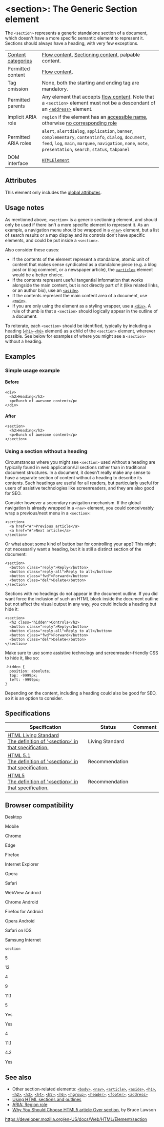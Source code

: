 &lt;section&gt;: The Generic Section element
============================================

The `<section>` represents a generic standalone section of a document, which doesn't have a more specific semantic element to represent it. Sections should always have a heading, with very few exceptions.

<table><tbody><tr class="odd"><td><a href="https://developer.mozilla.org/en-US/docs/Web/Guide/HTML/Content_categories">Content categories</a></td><td><a href="https://developer.mozilla.org/en-US/docs/Web/Guide/HTML/Content_categories#flow_content">Flow content</a>, <a href="https://developer.mozilla.org/en-US/docs/Web/Guide/HTML/Content_categories#sectioning_content">Sectioning content</a>, palpable content.</td></tr><tr class="even"><td>Permitted content</td><td><a href="https://developer.mozilla.org/en-US/docs/Web/Guide/HTML/Content_categories#flow_content">Flow content</a>.</td></tr><tr class="odd"><td>Tag omission</td><td>None, both the starting and ending tag are mandatory.</td></tr><tr class="even"><td>Permitted parents</td><td>Any element that accepts <a href="https://developer.mozilla.org/en-US/docs/Web/Guide/HTML/Content_categories#flow_content">flow content</a>. Note that a <code>&lt;section&gt;</code> element must not be a descendant of an <a href="address"><code>&lt;address&gt;</code></a> element.</td></tr><tr class="odd"><td>Implicit ARIA role</td><td><code>region</code> if the element has an <a href="https://developer.paciellogroup.com/blog/2017/04/what-is-an-accessible-name/">accessible name</a>, otherwise <a href="https://www.w3.org/TR/html-aria/#dfn-no-corresponding-role">no corresponding role</a></td></tr><tr class="even"><td>Permitted ARIA roles</td><td><code>alert</code>, <code>alertdialog</code>, <code>application</code>, <code>banner</code>, <code>complementary</code>, <code>contentinfo</code>, <code>dialog</code>, <code>document</code>, <code>feed</code>, <code>log</code>, <code>main</code>, <code>marquee</code>, <code>navigation</code>, <code>none</code>, <code>note</code>, <code>presentation</code>, <code>search</code>, <code>status</code>, <code>tabpanel</code></td></tr><tr class="odd"><td>DOM interface</td><td><a href="https://developer.mozilla.org/en-US/docs/Web/API/HTMLElement"><code>HTMLElement</code></a></td></tr></tbody></table>

Attributes
----------

This element only includes the [global attributes](../global_attributes).

Usage notes
-----------

As mentioned above, `<section>` is a generic sectioning element, and should only be used if there isn't a more specific element to represent it. As an example, a navigation menu should be wrapped in a [`<nav>`](nav) element, but a list of search results or a map display and its controls don't have specific elements, and could be put inside a `<section>`.

Also consider these cases:

-   If the contents of the element represent a standalone, atomic unit of content that makes sense syndicated as a standalone piece (e.g. a blog post or blog comment, or a newspaper article), the [`<article>`](article) element would be a better choice.
-   If the contents represent useful tangential information that works alongside the main content, but is not directly part of it (like related links, or an author bio), use an [`<aside>`](aside).
-   If the contents represent the main content area of a document, use [`<main>`](main).
-   If you are only using the element as a styling wrapper, use a [`<div>`](div). A rule of thumb is that a `<section>` should logically appear in the outline of a document.

To reiterate, each `<section>` should be identified, typically by including a heading ([`<h1>`](heading_elements)-[`<h6>`](heading_elements) element) as a child of the `<section>` element, wherever possible. See below for examples of where you might see a `<section>` without a heading.

Examples
--------

### Simple usage example

#### Before

    <div>
      <h2>Heading</h2>
      <p>Bunch of awesome content</p>
    </div>

#### After

    <section>
      <h2>Heading</h2>
      <p>Bunch of awesome content</p>
    </section>

### Using a section without a heading

Circumstances where you might see `<section>` used without a heading are typically found in web application/UI sections rather than in traditional document structures. In a document, it doesn't really make any sense to have a separate section of content without a heading to describe its contents. Such headings are useful for all readers, but particularly useful for users of assistive technologies like screenreaders, and they are also good for SEO.

Consider however a secondary navigation mechanism. If the global navigation is already wrapped in a `<nav>` element, you could conceiveably wrap a previous/next menu in a `<section>`:

    <section>
      <a href="#">Previous article</a>
      <a href="#">Next article</a>
    </section>

Or what about some kind of button bar for controlling your app? This might not necessarily want a heading, but it is still a distinct section of the document:

    <section>
      <button class="reply">Reply</button>
      <button class="reply-all">Reply to all</button>
      <button class="fwd">Forward</button>
      <button class="del">Delete</button>
    </section>

Sections with no headings do not appear in the document outline. If you did want force the inclusion of such an HTML block inside the document outline but not affect the visual output in any way, you could include a heading but hide it:

    <section>
      <h2 class="hidden">Controls</h2>
      <button class="reply">Reply</button>
      <button class="reply-all">Reply to all</button>
      <button class="fwd">Forward</button>
      <button class="del">Delete</button>
    </section>

Make sure to use some assistive technology and screenreader-friendly CSS to hide it, like so:

    .hidden {
      position: absolute;
      top: -9999px;
      left: -9999px;
    }

Depending on the content, including a heading could also be good for SEO, so it is an option to consider.

Specifications
--------------

<table><thead><tr class="header"><th>Specification</th><th>Status</th><th>Comment</th></tr></thead><tbody><tr class="odd"><td><a href="https://html.spec.whatwg.org/multipage/sections.html#the-section-element">HTML Living Standard<br />
<span class="small">The definition of '&lt;section&gt;' in that specification.</span></a></td><td><span class="spec-living">Living Standard</span></td><td></td></tr><tr class="even"><td><a href="https://www.w3.org/TR/html51/sections.html#the-section-element">HTML 5.1<br />
<span class="small">The definition of '&lt;section&gt;' in that specification.</span></a></td><td><span class="spec-rec">Recommendation</span></td><td></td></tr><tr class="odd"><td><a href="https://www.w3.org/TR/html52/sections.html#the-section-element">HTML5<br />
<span class="small">The definition of '&lt;section&gt;' in that specification.</span></a></td><td><span class="spec-rec">Recommendation</span></td><td></td></tr></tbody></table>

Browser compatibility
---------------------

Desktop

Mobile

Chrome

Edge

Firefox

Internet Explorer

Opera

Safari

WebView Android

Chrome Android

Firefox for Android

Opera Android

Safari on IOS

Samsung Internet

`section`

5

12

4

9

11.1

5

Yes

Yes

4

11.1

4.2

Yes

See also
--------

-   Other section-related elements: [`<body>`](body), [`<nav>`](nav), [`<article>`](article), [`<aside>`](aside), [`<h1>`](heading_elements), [`<h2>`](heading_elements), [`<h3>`](heading_elements), [`<h4>`](heading_elements), [`<h5>`](heading_elements), [`<h6>`](heading_elements), [`<hgroup>`](hgroup), [`<header>`](header), [`<footer>`](footer), [`<address>`](address)
-   [Using HTML sections and outlines](https://developer.mozilla.org/en-US/docs/Web/Guide/HTML/Using_HTML_sections_and_outlines)
-   [ARIA: Region role](https://developer.mozilla.org/en-US/docs/Web/Accessibility/ARIA/Roles/Region_role)
-   [Why You Should Choose HTML5 article Over section](https://www.smashingmagazine.com/2020/01/html5-article-section/), by Bruce Lawson

<a href="https://developer.mozilla.org/en-US/docs/Web/HTML/Element/section" class="_attribution-link">https://developer.mozilla.org/en-US/docs/Web/HTML/Element/section</a>
